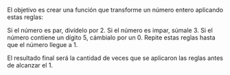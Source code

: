 El objetivo es crear una función que transforme un número entero aplicando estas reglas:

Si el número es par, divídelo por 2.
Si el número es impar, súmale 3.
Si el número contiene un dígito 5, cámbialo por un 0.
Repite estas reglas hasta que el número llegue a 1.

El resultado final será la cantidad de veces que se aplicaron las reglas antes de alcanzar el 1.